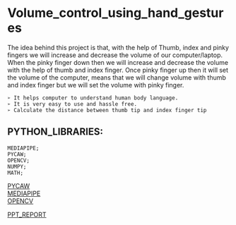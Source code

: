 # Volume_control_using_hand_gestures

The idea behind this project is that, with the help of Thumb, index and pinky 
fingers we will increase and decrease the volume of our computer/laptop. 
When the pinky finger down then we will increase and decrease the volume 
with the help of thumb and index finger. Once pinky finger up then it will set 
the volume of the computer, means that we will change volume with thumb 
and index finger but we will set the volume with pinky finger.
```
➢ It helps computer to understand human body language.
➢ It is very easy to use and hassle free.
➢ Calculate the distance between thumb tip and index finger tip
```

## PYTHON_LIBRARIES:

```
MEDIAPIPE;
PYCAW;
OPENCV;
NUMPY;
MATH;
```

[PYCAW](https://github.com/AndreMiras/pycaw)  
[MEDIAPIPE](https://mediapipe.dev/)  
[OPENCV](https://pypi.org/project/opencv-python/)  

[PPT_REPORT](https://drive.google.com/drive/folders/1O_KqQIarlD9GJiQ0sodIM3n34HVU_imd?usp=sharing)

